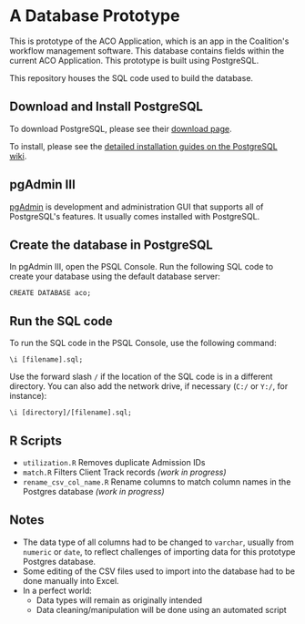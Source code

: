 # A Database Prototype
This is prototype of the ACO Application, which is an app in the Coalition's workflow management software. This database contains fields within the current ACO Application. This prototype is built using PostgreSQL.

This repository houses the SQL code used to build the database.

## Download and Install PostgreSQL
To download PostgreSQL, please see their [download page](http://www.postgresql.org/download/).

To install, please see the [detailed installation guides on the PostgreSQL wiki](https://wiki.postgresql.org/wiki/Detailed_installation_guides).

## pgAdmin III
[pgAdmin](http://www.pgadmin.org/) is development and administration GUI that supports all of PostgreSQL's features. It usually comes installed with PostgreSQL.

## Create the database in PostgreSQL
In pgAdmin III, open the PSQL Console. Run the following SQL code to create your database using the default database server:

`CREATE DATABASE aco;`

## Run the SQL code
To run the SQL code in the PSQL Console, use the following command:

`\i [filename].sql;`

Use the forward slash `/` if the location of the SQL code is in a different directory. You can also add the network drive, if necessary (`C:/` or `Y:/`, for instance):

`\i [directory]/[filename].sql;`

## R Scripts
* `utilization.R` Removes duplicate Admission IDs
* `match.R` Filters Client Track records _(work in progress)_
* `rename_csv_col_name.R` Rename columns to match column names in the Postgres database _(work in progress)_

## Notes
* The data type of all columns had to be changed to `varchar`, usually from `numeric` or `date`, to reflect challenges of importing data for this prototype Postgres database.
* Some editing of the CSV files used to import into the database had to be done manually into Excel.
* In a perfect world:
	* Data types will remain as originally intended
	* Data cleaning/manipulation will be done using an automated script